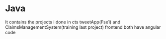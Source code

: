 # Java
It contains the projects i done in cts tweetApp(Fse1) and ClaimsManagementSystem(training last project)
frontend both have angular code

